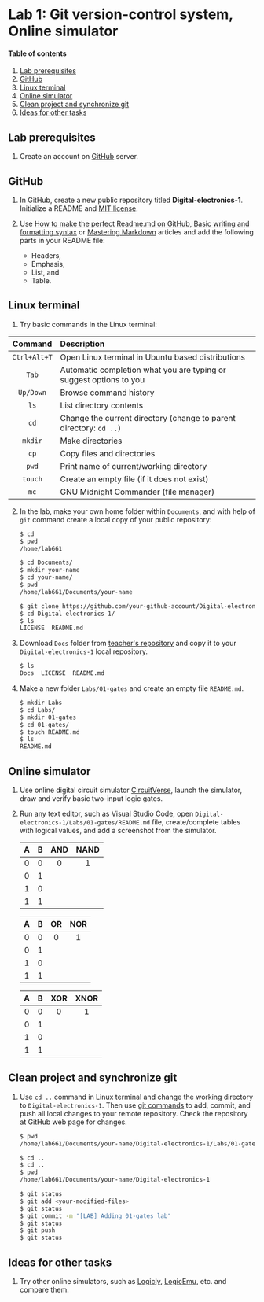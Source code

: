 # Lab 1: Git version-control system, Online simulator

#### Table of contents

1. [Lab prerequisites](#Lab-prerequisites)
2. [GitHub](#GitHub)
3. [Linux terminal](#Linux-terminal)
4. [Online simulator](#Online-simulator)
5. [Clean project and synchronize git](#Clean-project-and-synchronize-git)
6. [Ideas for other tasks](#Ideas-for-other-tasks)


## Lab prerequisites

1. Create an account on [GitHub](https://github.com/) server.


## GitHub

1. In GitHub, create a new public repository titled **Digital-electronics-1**. Initialize a README and [MIT license](https://choosealicense.com/licenses/mit/).

2. Use [How to make the perfect Readme.md on GitHub](https://medium.com/swlh/how-to-make-the-perfect-readme-md-on-github-92ed5771c061), [Basic writing and formatting syntax](https://help.github.com/en/articles/basic-writing-and-formatting-syntax) or [Mastering Markdown](https://guides.github.com/features/mastering-markdown/) articles and add the following parts in your README file:
    * Headers,
    * Emphasis,
    * List, and
    * Table.


## Linux terminal

1. Try basic commands in the Linux terminal:

| **Command** | **Description** |
| :-: | :-- |
| `Ctrl+Alt+T` | Open Linux terminal in Ubuntu based distributions |
| `Tab` | Automatic completion what you are typing or suggest options to you |
| `Up/Down` | Browse command history |
| `ls` | List directory contents |
| `cd` | Change the current directory (change to parent directory: `cd ..`) |
| `mkdir` | Make directories |
| `cp` | Copy files and directories |
| `pwd` | Print name of current/working directory |
| `touch` | Create an empty file (if it does not exist) |
| `mc` | GNU Midnight Commander (file manager) |

2. In the lab, make your own home folder within `Documents`, and with help of `git` command create a local copy of your public repository:

    ```bash
    $ cd
    $ pwd
    /home/lab661

    $ cd Documents/
    $ mkdir your-name
    $ cd your-name/
    $ pwd
    /home/lab661/Documents/your-name

    $ git clone https://github.com/your-github-account/Digital-electronics-1
    $ cd Digital-electronics-1/
    $ ls
    LICENSE  README.md
    ```

3. Download `Docs` folder from [teacher's repository](https://github.com/tomas-fryza/Digital-electronics-1) and copy it to your `Digital-electronics-1` local repository.

    ```bash
    $ ls
    Docs  LICENSE  README.md
    ```

4. Make a new folder `Labs/01-gates` and create an empty file `README.md`.

    ```bash
    $ mkdir Labs
    $ cd Labs/
    $ mkdir 01-gates
    $ cd 01-gates/
    $ touch README.md
    $ ls
    README.md
    ```


## Online simulator

1. Use online digital circuit simulator [CircuitVerse](https://circuitverse.org/), launch the simulator, draw and verify basic two-input logic gates.

2. Run any text editor, such as Visual Studio Code, open `Digital-electronics-1/Labs/01-gates/README.md` file, create/complete tables with logical values, and add a screenshot from the simulator.

    | **A** | **B** | **AND** | **NAND** |
    | :-: | :-: | :-: | :-: |
    | 0 | 0 | 0 | 1 |
    | 0 | 1 |  |  |
    | 1 | 0 |  |  |
    | 1 | 1 |  |  |

    | **A** | **B** | **OR** | **NOR** |
    | :-: | :-: | :-: | :-: |
    | 0 | 0 | 0 | 1 |
    | 0 | 1 |  |  |
    | 1 | 0 |  |  |
    | 1 | 1 |  |  |

    | **A** | **B** | **XOR** | **XNOR** |
    | :-: | :-: | :-: | :-: |
    | 0 | 0 | 0 | 1 |
    | 0 | 1 |  |  |
    | 1 | 0 |  |  |
    | 1 | 1 |  |  |


## Clean project and synchronize git

1. Use `cd ..` command in Linux terminal and change the working directory to `Digital-electronics-1`. Then use [git commands](https://github.com/joshnh/Git-Commands) to add, commit, and push all local changes to your remote repository. Check the repository at GitHub web page for changes.

    ```bash
    $ pwd
    /home/lab661/Documents/your-name/Digital-electronics-1/Labs/01-gates

    $ cd ..
    $ cd ..
    $ pwd
    /home/lab661/Documents/your-name/Digital-electronics-1

    $ git status
    $ git add <your-modified-files>
    $ git status
    $ git commit -m "[LAB] Adding 01-gates lab"
    $ git status
    $ git push
    $ git status
    ```


## Ideas for other tasks

1. Try other online simulators, such as [Logicly](https://logic.ly/), [LogicEmu](https://lodev.org/logicemu/), etc. and compare them.
